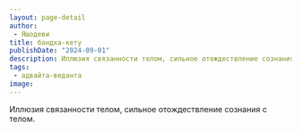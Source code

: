 ```yaml
---
layout: page-detail
author:
 - Яшодеви
title: бандха-кету
publishDate: "2024-09-01"
description: Иллюзия связанности телом, сильное отождествление сознания с телом.
tags:
 - адвайта-веданта
image: 
---
```


Иллюзия связанности телом, сильное отождествление сознания с телом.

